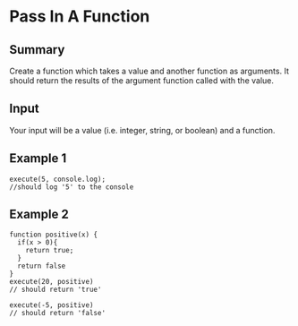 # Pass In A Function

## Summary

Create a function which takes a value and another function as arguments.
It should return the results of the argument function called with the value.

## Input

Your input will be a value (i.e. integer, string, or boolean) and a function.

## Example 1

```
execute(5, console.log);
//should log '5' to the console
```

## Example 2

```
function positive(x) {
  if(x > 0){
    return true;
  }
  return false
}
execute(20, positive)
// should return 'true'

execute(-5, positive)
// should return 'false'
```